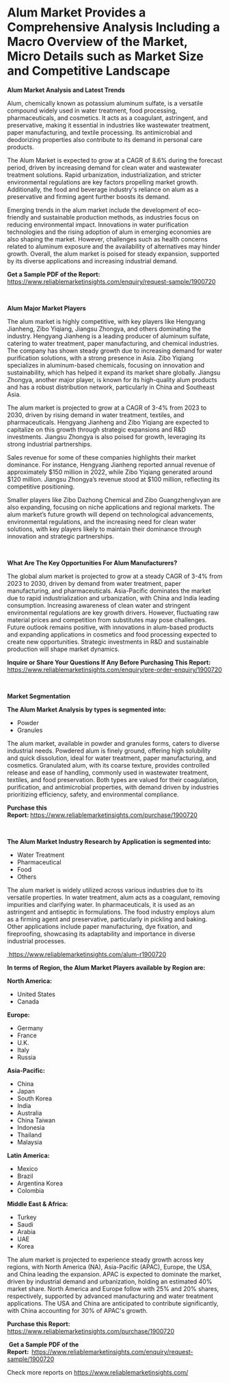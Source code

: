 <p><h1>Alum Market Provides a Comprehensive Analysis Including a Macro Overview of the Market, Micro Details such as Market Size and Competitive Landscape</h1></p><p><strong>Alum Market Analysis and Latest Trends</strong></p>
<p><p>Alum, chemically known as potassium aluminum sulfate, is a versatile compound widely used in water treatment, food processing, pharmaceuticals, and cosmetics. It acts as a coagulant, astringent, and preservative, making it essential in industries like wastewater treatment, paper manufacturing, and textile processing. Its antimicrobial and deodorizing properties also contribute to its demand in personal care products.</p><p>The Alum Market is expected to grow at a CAGR of 8.6% during the forecast period, driven by increasing demand for clean water and wastewater treatment solutions. Rapid urbanization, industrialization, and stricter environmental regulations are key factors propelling market growth. Additionally, the food and beverage industry's reliance on alum as a preservative and firming agent further boosts its demand.</p><p>Emerging trends in the alum market include the development of eco-friendly and sustainable production methods, as industries focus on reducing environmental impact. Innovations in water purification technologies and the rising adoption of alum in emerging economies are also shaping the market. However, challenges such as health concerns related to aluminum exposure and the availability of alternatives may hinder growth. Overall, the alum market is poised for steady expansion, supported by its diverse applications and increasing industrial demand.</p></p>
<p><strong>Get a Sample PDF of the Report:&nbsp;</strong> <a href="https://www.reliablemarketinsights.com/enquiry/request-sample/1900720?utm_campaign=1887&utm_medium=2&utm_source=Github&utm_content=ia&utm_term=25012025&utm_id=alum">https://www.reliablemarketinsights.com/enquiry/request-sample/1900720</a></p>
<p>&nbsp;</p>
<p><strong>Alum Major Market Players</strong></p>
<p><p>The alum market is highly competitive, with key players like Hengyang Jianheng, Zibo Yiqiang, Jiangsu Zhongya, and others dominating the industry. Hengyang Jianheng is a leading producer of aluminum sulfate, catering to water treatment, paper manufacturing, and chemical industries. The company has shown steady growth due to increasing demand for water purification solutions, with a strong presence in Asia. Zibo Yiqiang specializes in aluminum-based chemicals, focusing on innovation and sustainability, which has helped it expand its market share globally. Jiangsu Zhongya, another major player, is known for its high-quality alum products and has a robust distribution network, particularly in China and Southeast Asia.</p><p>The alum market is projected to grow at a CAGR of 3-4% from 2023 to 2030, driven by rising demand in water treatment, textiles, and pharmaceuticals. Hengyang Jianheng and Zibo Yiqiang are expected to capitalize on this growth through strategic expansions and R&D investments. Jiangsu Zhongya is also poised for growth, leveraging its strong industrial partnerships.</p><p>Sales revenue for some of these companies highlights their market dominance. For instance, Hengyang Jianheng reported annual revenue of approximately $150 million in 2022, while Zibo Yiqiang generated around $120 million. Jiangsu Zhongya’s revenue stood at $100 million, reflecting its competitive positioning.</p><p>Smaller players like Zibo Dazhong Chemical and Zibo Guangzhenglvyan are also expanding, focusing on niche applications and regional markets. The alum market’s future growth will depend on technological advancements, environmental regulations, and the increasing need for clean water solutions, with key players likely to maintain their dominance through innovation and strategic partnerships.</p></p>
<p>&nbsp;</p>
<p><strong>What Are The Key Opportunities For Alum Manufacturers?</strong></p>
<p><p>The global alum market is projected to grow at a steady CAGR of 3-4% from 2023 to 2030, driven by demand from water treatment, paper manufacturing, and pharmaceuticals. Asia-Pacific dominates the market due to rapid industrialization and urbanization, with China and India leading consumption. Increasing awareness of clean water and stringent environmental regulations are key growth drivers. However, fluctuating raw material prices and competition from substitutes may pose challenges. Future outlook remains positive, with innovations in alum-based products and expanding applications in cosmetics and food processing expected to create new opportunities. Strategic investments in R&D and sustainable production will shape market dynamics.</p></p>
<p><strong>Inquire or Share Your Questions If Any Before Purchasing This Report:</strong> <a href="https://www.reliablemarketinsights.com/enquiry/pre-order-enquiry/1900720?utm_campaign=1887&utm_medium=2&utm_source=Github&utm_content=ia&utm_term=25012025&utm_id=alum">https://www.reliablemarketinsights.com/enquiry/pre-order-enquiry/1900720</a></p>
<p>&nbsp;</p>
<p><strong>Market Segmentation</strong></p>
<p><strong>The Alum Market Analysis by types is segmented into:</strong></p>
<p><ul><li>Powder</li><li>Granules</li></ul></p>
<p><p>The alum market, available in powder and granules forms, caters to diverse industrial needs. Powdered alum is finely ground, offering high solubility and quick dissolution, ideal for water treatment, paper manufacturing, and cosmetics. Granulated alum, with its coarse texture, provides controlled release and ease of handling, commonly used in wastewater treatment, textiles, and food preservation. Both types are valued for their coagulation, purification, and antimicrobial properties, with demand driven by industries prioritizing efficiency, safety, and environmental compliance.</p></p>
<p><strong>Purchase this Report:&nbsp;</strong><a href="https://www.reliablemarketinsights.com/purchase/1900720?utm_campaign=1887&utm_medium=2&utm_source=Github&utm_content=ia&utm_term=25012025&utm_id=alum">https://www.reliablemarketinsights.com/purchase/1900720</a></p>
<p>&nbsp;</p>
<p><strong>The Alum Market Industry Research by Application is segmented into:</strong></p>
<p><ul><li>Water Treatment</li><li>Pharmaceutical</li><li>Food</li><li>Others</li></ul></p>
<p><p>The alum market is widely utilized across various industries due to its versatile properties. In water treatment, alum acts as a coagulant, removing impurities and clarifying water. In pharmaceuticals, it is used as an astringent and antiseptic in formulations. The food industry employs alum as a firming agent and preservative, particularly in pickling and baking. Other applications include paper manufacturing, dye fixation, and fireproofing, showcasing its adaptability and importance in diverse industrial processes.</p></p>
<p><a href="https://www.reliablemarketinsights.com/alum-r1900720?utm_campaign=1887&utm_medium=2&utm_source=Github&utm_content=ia&utm_term=25012025&utm_id=alum">&nbsp;https://www.reliablemarketinsights.com/alum-r1900720</a></p>
<p><strong>In terms of Region, the Alum Market Players available by Region are:</strong></p>
<p>
    <p> <strong> North America: </strong>
        <ul>
            <li>United States</li>
            <li>Canada</li>
        </ul>
        </p> 
    <p> <strong> Europe: </strong>
        <ul>
            <li>Germany</li>
            <li>France</li>
            <li>U.K.</li>
            <li>Italy</li>
            <li>Russia</li>
        </ul>
        </p> 
    <p> <strong> Asia-Pacific: </strong>
        <ul>
            <li>China</li>
            <li>Japan</li>
            <li>South Korea</li>
            <li>India</li>
            <li>Australia</li>
            <li>China Taiwan</li>
            <li>Indonesia</li>
            <li>Thailand</li>
            <li>Malaysia</li>
        </ul>
        </p> 
    <p> <strong> Latin America: </strong>
        <ul>
            <li>Mexico</li>
            <li>Brazil</li>
            <li>Argentina Korea</li>
            <li>Colombia</li>
        </ul>
        </p> 
    <p> <strong> Middle East & Africa: </strong>
        <ul>
            <li>Turkey</li>
            <li>Saudi</li>
            <li>Arabia</li>
            <li>UAE</li>
            <li>Korea</li>
        </ul>
    </p>
    </p>
<p><p>The alum market is projected to experience steady growth across key regions, with North America (NA), Asia-Pacific (APAC), Europe, the USA, and China leading the expansion. APAC is expected to dominate the market, driven by industrial demand and urbanization, holding an estimated 40% market share. North America and Europe follow with 25% and 20% shares, respectively, supported by advanced manufacturing and water treatment applications. The USA and China are anticipated to contribute significantly, with China accounting for 30% of APAC's growth.</p></p>
<p><strong>Purchase this Report: </strong><a href="https://www.reliablemarketinsights.com/purchase/1900720?utm_campaign=1887&utm_medium=2&utm_source=Github&utm_content=ia&utm_term=25012025&utm_id=alum">https://www.reliablemarketinsights.com/purchase/1900720</a></p>
<p>&nbsp;<strong>Get a Sample PDF of the Report:&nbsp;&nbsp;</strong><a href="https://www.reliablemarketinsights.com/enquiry/request-sample/1900720?utm_campaign=1887&utm_medium=2&utm_source=Github&utm_content=ia&utm_term=25012025&utm_id=alum">https://www.reliablemarketinsights.com/enquiry/request-sample/1900720</a></p>
<p><strong></strong></p>
<p>Check more reports on <a href="https://www.reliablemarketinsights.com/?utm_campaign=1887&utm_medium=2&utm_source=Github&utm_content=ia&utm_term=25012025&utm_id=alum">https://www.reliablemarketinsights.com/</a></p>